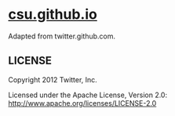 # [csu.github.io](http://csu.github.io)

Adapted from twitter.github.com.

## LICENSE

Copyright 2012 Twitter, Inc.

Licensed under the Apache License, Version 2.0: http://www.apache.org/licenses/LICENSE-2.0
